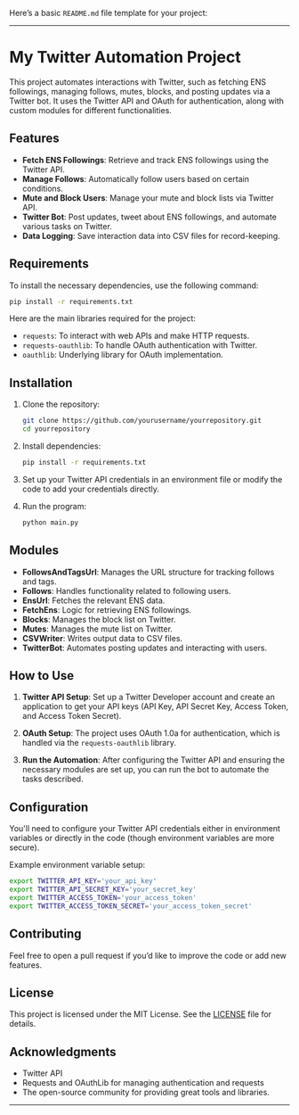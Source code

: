 Here’s a basic `README.md` file template for your project:

---

# My Twitter Automation Project

This project automates interactions with Twitter, such as fetching ENS followings, managing follows, mutes, blocks, and posting updates via a Twitter bot. It uses the Twitter API and OAuth for authentication, along with custom modules for different functionalities.

## Features

- **Fetch ENS Followings**: Retrieve and track ENS followings using the Twitter API.
- **Manage Follows**: Automatically follow users based on certain conditions.
- **Mute and Block Users**: Manage your mute and block lists via Twitter API.
- **Twitter Bot**: Post updates, tweet about ENS followings, and automate various tasks on Twitter.
- **Data Logging**: Save interaction data into CSV files for record-keeping.

## Requirements

To install the necessary dependencies, use the following command:

```bash
pip install -r requirements.txt
```

Here are the main libraries required for the project:

- `requests`: To interact with web APIs and make HTTP requests.
- `requests-oauthlib`: To handle OAuth authentication with Twitter.
- `oauthlib`: Underlying library for OAuth implementation.

## Installation

1. Clone the repository:

   ```bash
   git clone https://github.com/yourusername/yourrepository.git
   cd yourrepository
   ```

2. Install dependencies:

   ```bash
   pip install -r requirements.txt
   ```

3. Set up your Twitter API credentials in an environment file or modify the code to add your credentials directly.

4. Run the program:
   ```bash
   python main.py
   ```

## Modules

- **FollowsAndTagsUrl**: Manages the URL structure for tracking follows and tags.
- **Follows**: Handles functionality related to following users.
- **EnsUrl**: Fetches the relevant ENS data.
- **FetchEns**: Logic for retrieving ENS followings.
- **Blocks**: Manages the block list on Twitter.
- **Mutes**: Manages the mute list on Twitter.
- **CSVWriter**: Writes output data to CSV files.
- **TwitterBot**: Automates posting updates and interacting with users.

## How to Use

1. **Twitter API Setup**: Set up a Twitter Developer account and create an application to get your API keys (API Key, API Secret Key, Access Token, and Access Token Secret).
2. **OAuth Setup**: The project uses OAuth 1.0a for authentication, which is handled via the `requests-oauthlib` library.

3. **Run the Automation**: After configuring the Twitter API and ensuring the necessary modules are set up, you can run the bot to automate the tasks described.

## Configuration

You'll need to configure your Twitter API credentials either in environment variables or directly in the code (though environment variables are more secure).

Example environment variable setup:

```bash
export TWITTER_API_KEY='your_api_key'
export TWITTER_API_SECRET_KEY='your_secret_key'
export TWITTER_ACCESS_TOKEN='your_access_token'
export TWITTER_ACCESS_TOKEN_SECRET='your_access_token_secret'
```

## Contributing

Feel free to open a pull request if you’d like to improve the code or add new features.

## License

This project is licensed under the MIT License. See the [LICENSE](LICENSE) file for details.

## Acknowledgments

- Twitter API
- Requests and OAuthLib for managing authentication and requests
- The open-source community for providing great tools and libraries.

---
